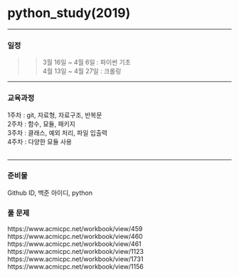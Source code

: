 # python_study(2019)

<hr/>
<h3>일정</h3>

>> 3월 16일 ~ 4월 6일 : 파이썬 기초<br>
>> 4월 13일 ~ 4월 27일 : 크롤링

<hr/>
<h3>교육과정</h3>
  1주차 : git, 자료형, 자료구조, 반복문 <br>
  2주차 : 함수, 묘듈, 패키지 <br>
  3주차 : 클래스, 예외 처리, 파일 입출력 <br>
  4주차 : 다양한 묘듈 사용<br>
  <br>
  <hr/>
  <h3> 준비물 </h3>
    Github ID, 백준 아이디, python
  <h3> 풀 문제 </h3>
  https://www.acmicpc.net/workbook/view/459 <br>
  https://www.acmicpc.net/workbook/view/460 <br>
  https://www.acmicpc.net/workbook/view/461 <br>
https://www.acmicpc.net/workbook/view/1123 <br>
https://www.acmicpc.net/workbook/view/1731 <br>
https://www.acmicpc.net/workbook/view/1156
